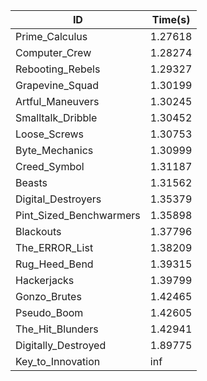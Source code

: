 |ID|Time(s)|
|-|-|
|Prime_Calculus|1.27618|
|Computer_Crew|1.28274|
|Rebooting_Rebels|1.29327|
|Grapevine_Squad|1.30199|
|Artful_Maneuvers|1.30245|
|Smalltalk_Dribble|1.30452|
|Loose_Screws|1.30753|
|Byte_Mechanics|1.30999|
|Creed_Symbol|1.31187|
|Beasts|1.31562|
|Digital_Destroyers|1.35379|
|Pint_Sized_Benchwarmers|1.35898|
|Blackouts|1.37796|
|The_ERROR_List|1.38209|
|Rug_Heed_Bend|1.39315|
|Hackerjacks|1.39799|
|Gonzo_Brutes|1.42465|
|Pseudo_Boom|1.42605|
|The_Hit_Blunders|1.42941|
|Digitally_Destroyed|1.89775|
|Key_to_Innovation|inf|
